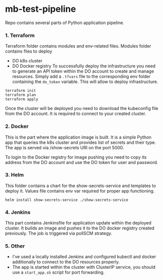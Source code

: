 # mb-test-pipeline

Repo contains several parts of Python application pipeline.

### 1. Terraform
Terraform folder contains modules and env-related files.
Modules folder contains files to deploy
  - DO k8s cluster
  - DO Docker registry
To successfully deploy the infrastructure you need to generate an API token within the DO account to create and manage resources.
Simply add a ```.tfvars``` file to the corresponding env folder containing the ```do_token``` variable.
This will allow to deploy infrastructure.
```
terraform init
terraform plan
terraform apply
```

Once the cluster will be deployed you need to download the kubeconfig file from the DO account.
It is required to connect to your created cluster.

### 2. Docker
This is the part where the application image is built.
It is a simple Python app that queries the k8s cluster and provides list of secrets and their type.
The app is served via /show-secrets URI on the port 5000.

To login to the Docker registry for image pushing you need to copy its address from the DO account and use the DO token for user and password.

### 3. Helm
This folder contains a chart for the show-secrets-service and templates to deploy it.
Values file contains env var required for proper app functioning.
```
helm install show-secrets-service ./show-secrets-service
```

### 4. Jenkins
This part contains Jenkinsfile for application update within the deployed cluster.
It builds an image and pushes it to the DO docker registry created previously.
The job is triggered via pollSCM strategy.

### 5. Other
- I've used a locally installed Jenkins and configured kubectl and docker additionally to connect to the DO resources properly.
- The app is started within the cluster with ClusterIP service, you should use a ```start_app.sh``` script for port forwarding.
